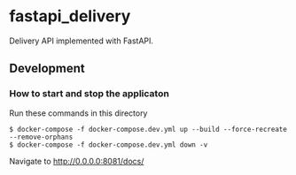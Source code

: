 # fastapi_delivery

Delivery API implemented with FastAPI.

## Development

### How to start and stop the applicaton

Run these commands in this directory

```
$ docker-compose -f docker-compose.dev.yml up --build --force-recreate --remove-orphans
$ docker-compose -f docker-compose.dev.yml down -v
```

Navigate to http://0.0.0.0:8081/docs/
